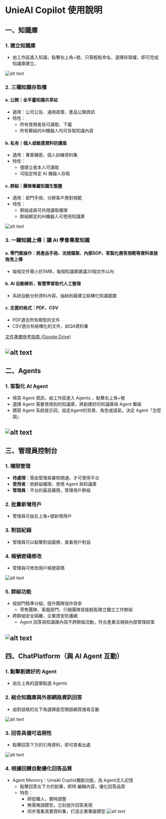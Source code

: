 <div className="UnieAI"></div>

# UnieAI Copilot 使用說明

## 一、知識庫

### 1. 建立知識庫
- 由工作區進入知識，點擊右上角+號，只需輕鬆命名、選擇存取權，即可完成知識庫建立。

![alt text](/img/u1.png)

### 2. 三種知識存取權

#### a. 公開｜全平臺知識共享站
- 適用：公司公告、通用政策、產品公開資訊
- 特性：
  - 所有使用者皆可讀取、下載
  - 所有繫結的AI機器人均可存取知識內容

#### b. 私有｜個人或敏感資料防護盾
- 適用：專案機密、個人訓練資料集
- 特性：
  - 僅建立者本人可讀取
  - 可指定特定 AI 機器人存取

#### c. 群組｜團隊專屬知識生態圈
- 適用：部門手冊、分群客戶應對規範
- 特性：
  - 群組成員可共用讀取權限
  - 群組綁定的AI機器人可使用知識庫

![alt text](/img/u2.png)

### 3. 一鍵知識上傳｜讓 AI 學會專業知識

#### a. 零門檻操作：將產品手冊、法規檔案、內部SOP、客製化應答規範等資料直接 拖曳上傳
  - 每個文件需小於5MB，每個知識庫建議20個文件以內
#### b. AI 自動解析，智慧學習取代人工整理
  - 系統自動分析資料內容，抽絲剝繭建⽴結構化知識圖譜
#### c. 支援的格式：PDF、CSV
  - PDF適合所有類型的文件
  - CSV適合有結構化的文件，如QA資料集

>   
[文件準備參考指南 (Google Drive)](https://drive.google.com/file/d/1wGg7MIrSsZ6h8jsYFW6t-4qLaOcPYEQd/view)

![alt text](/img/u3.png)
---

## 二、Agents

### 1. 客製化 AI Agent

- 填寫 Agent 資訊，由工作區進入 Agents ，點擊右上角+號
- 選擇 Agent 需要使⽤到的知識庫，將創建好的知識庫與 Agent 繫結
- 撰寫 Agent 系統提示詞，設定Agent的背景、角色或語氣，決定 Agent「怎麼說」 

![alt text](/img/u4.png)
---

## 三、管理員控制台

### 1. 權限管理

- **待處理**：需由管理員審核開通，才可使用平台
- **使用者**：依群組權限，使用 Agent 與知識庫
- **管理員**：平台的最高權限，管理用戶群組

### 2. 批量新增用戶
- 管理員可由右上角+號新增用戶

### 3. 對話紀錄
- 管理員可以點擊對話圖標，查看用戶對話
### 4. 帳號密碼修改
- 管理員可修改用戶帳號密碼

![alt text](/img/u5.png)

### 5. 群組功能

- 按部門精準分組，提升團隊協作效率
  - 零售團隊、客服部門、行銷團隊皆能輕鬆建立獨立工作群組
- 跨群組安全隔離，企業資安防護網
  - Agent 回答與知識庫內容不跨群組流動，符合產業法規與內部管理政策

![alt text](/img/u6.png)
---

## 四、ChatPlatform（與 AI Agent 互動）

### 1. 點擊創建好的 Agent
  - 由左上角的選單點選 Agents

### 2. 結合知識庫與外部網路資訊回答
  - 由對話框的左下角選擇是否開啟網頁搜尋互動

![alt text](/img/u7.png)
### 3. 回答具備可追朔性
  - 點擊回答下方的引用資料，即可查看出處

![alt text](/img/u8.png)
### 4. 根據回饋自動優化回答品質
  - Agent Memory：UnieAI Copilot獨創功能，為 Agent注入記憶
    - 點擊回答左下方的鉛筆，即時 編輯內容，優化回答品質
    - 特色：
      - 師從職人，實時調整
      - 無需微調模型，立刻提升回答表現
      - 同步蒐集真實資料集，打造企業專屬模型
![alt text](/img/u9.png)
